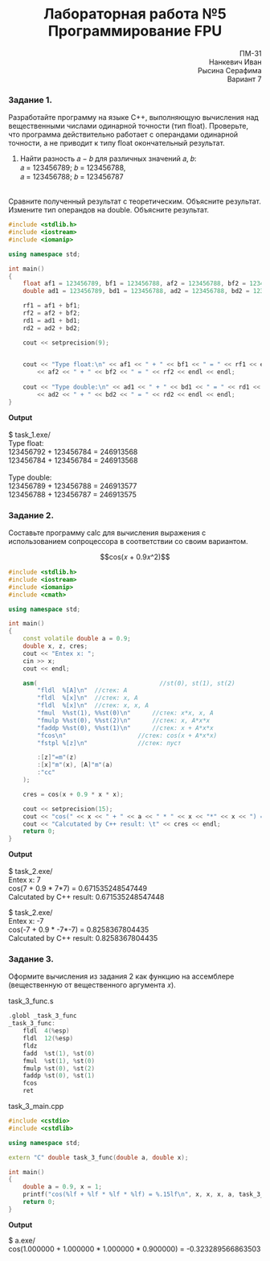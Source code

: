 # <div align="center"> Лабораторная работа №5 <br> Программирование FPU
    
<div align="right"> ПМ-31 <br> Нанкевич Иван <br> Рысина Серафима <br> Вариант 7

<div align="left">

### Задание 1. 
Разработайте программу на языке C++, выполняющую вычисления
над вещественными числами одинарной точности (тип float).
Проверьте, что программа действительно работает с операндами одинарной
точности, а не приводит к типу float окончательный результат.

1. Найти разность 𝑎 − 𝑏 для различных значений 𝑎, 𝑏:<br>
𝑎 = 123456789; 𝑏 = 123456788,<br>
𝑎 = 123456788; 𝑏 = 123456787<br> <br> 

Сравните полученный результат с теоретическим. Объясните результат.<br>
Измените тип операндов на double. Объясните результат.<br> 


<div align="left">

```C++
#include <stdlib.h>
#include <iostream>
#include <iomanip>

using namespace std;

int main()
{
	float af1 = 123456789, bf1 = 123456788, af2 = 123456788, bf2 = 123456787, rf1, rf2;
	double ad1 = 123456789, bd1 = 123456788, ad2 = 123456788, bd2 = 123456787, rd1, rd2;

	rf1 = af1 + bf1;
	rf2 = af2 + bf2;
	rd1 = ad1 + bd1;
	rd2 = ad2 + bd2;

	cout << setprecision(9);

	
	cout << "Type float:\n" << af1 << " + " << bf1 << " = " << rf1 << endl 
		<< af2 << " + " << bf2 << " = " << rf2 << endl << endl;  
	
	cout << "Type double:\n" << ad1 << " + " << bd1 << " = " << rd1 << endl 
		<< ad2 << " + " << bd2 << " = " << rd2 << endl << endl;
}

```

<div align="left">

**Output**<br> <br>
$ task_1.exe/ <br>
Type float:<br>
123456792 + 123456784 = 246913568<br>
123456784 + 123456784 = 246913568<br>
<br>
Type double:<br>
123456789 + 123456788 = 246913577<br>
123456788 + 123456787 = 246913575<br>


<div align="left">

### Задание 2.
Составьте программу calc для вычисления выражения с использованием сопроцессора в соответствии со своим вариантом. <br>
<div align="center"> $$cos(𝑥 + 0.9𝑥^2)$$
<div align="left">    

<div align="left">

```C++
#include <stdlib.h>
#include <iostream>
#include <iomanip>
#include <cmath> 

using namespace std;

int main()
{
	const volatile double a = 0.9;
	double x, z, cres;
	cout << "Entex x: ";
	cin >> x;
	cout << endl;

	asm(                                  //st(0), st(1), st(2)								
		"fldl  %[A]\n"	//стек: A				
		"fldl  %[x]\n"	//стек: x, A				
		"fldl  %[x]\n"	//стек: x, x, A				
		"fmul  %%st(1), %%st(0)\n"      //стек: x*x, x, A		
		"fmulp %%st(0), %%st(2)\n"		//стек: x, A*x*x
		"faddp %%st(0), %%st(1)\n"		//стек: x + A*x*x
		"fcos\n"					//стек: cos(x + A*x*x)	
		"fstpl %[z]\n"				//стек: пуст	

		:[z]"=m"(z)
		:[x]"m"(x), [A]"m"(a)
		:"cc"
	);

	cres = cos(x + 0.9 * x * x);

	cout << setprecision(15);
	cout << "cos(" << x << " + " << a << " * " << x << "*" << x << ") = \t\t" << z << endl;
	cout << "Calcutated by C++ result: \t" << cres << endl;
	return 0;
}


```

<div align="left">

**Output** <br><br>
$ task_2.exe/<br>
Entex x: 7<br>
cos(7 + 0.9 * 7*7) =            0.671535248547449<br>
Calcutated by C++ result:       0.671535248547448<br>

$ task_2.exe/<br>
Entex x: -7<br>
cos(-7 + 0.9 * -7*-7) =                 0.8258367804435<br>
Calcutated by C++ result:       0.8258367804435<br>


<div align="left">

### Задание 3.
Оформите вычисления из задания 2 как функцию на ассемблере (вещественную от вещественного аргумента 𝑥).

<div align="left">
task_3_func.s

```C++
.globl _task_3_func
_task_3_func:
    fldl  4(%esp)
	fldl  12(%esp)
	fldz					
	fadd  %st(1), %st(0)						
	fmul  %st(1), %st(0)
	fmulp %st(0), %st(2)		
	faddp %st(0), %st(1)		
	fcos
	ret
```

task_3_main.cpp

```C++
#include <cstdio>
#include <cstdlib>

using namespace std;

extern "C" double task_3_func(double a, double x);

int main()
{
    double a = 0.9, x = 1;
    printf("cos(%lf + %lf * %lf * %lf) = %.15lf\n", x, x, x, a, task_3_func(a,x));
    return 0;
}
```

<div align="left">

**Output**

$ a.exe/ <br>
cos(1.000000 + 1.000000 * 1.000000 * 0.900000) = -0.323289566863503
